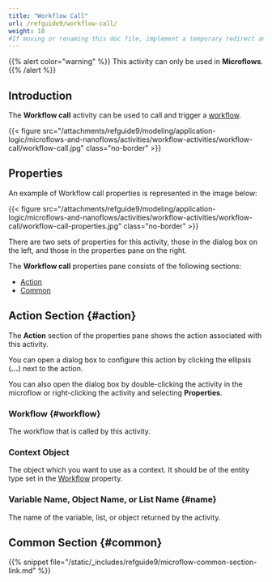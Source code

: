 ```yaml
---
title: "Workflow Call"
url: /refguide9/workflow-call/
weight: 10
#If moving or renaming this doc file, implement a temporary redirect and let the respective team know they should update the URL in the product. See Mapping to Products for more details.
---
```


{{% alert color="warning" %}}
This activity can only be used in **Microflows**.
{{% /alert %}}

## Introduction

The **Workflow call** activity can be used to call and trigger a [workflow](/refguide9/workflows/). 

{{< figure src="/attachments/refguide9/modeling/application-logic/microflows-and-nanoflows/activities/workflow-activities/workflow-call/workflow-call.jpg" class="no-border" >}}

## Properties

An example of Workflow call properties is represented in the image below:

{{< figure src="/attachments/refguide9/modeling/application-logic/microflows-and-nanoflows/activities/workflow-activities/workflow-call/workflow-call-properties.jpg" class="no-border" >}}

There are two sets of properties for this activity, those in the dialog box on the left, and those in the properties pane on the right.

The **Workflow call** properties pane consists of the following sections:

* [Action](#action)
* [Common](#common)

## Action Section {#action}

The **Action** section of the properties pane shows the action associated with this activity.

You can open a dialog box to configure this action by clicking the ellipsis (**…**) next to the action.

You can also open the dialog box by double-clicking the activity in the microflow or right-clicking the activity and selecting **Properties**.

### Workflow {#workflow}

The workflow that is called by this activity. 

### Context Object

The object which you want to use as a context. It should be of the entity type set in the [Workflow](#workflow) property.

### Variable Name, Object Name, or List Name {#name}

The name of the variable, list, or object returned by the activity.

## Common Section {#common}

{{% snippet file="/static/_includes/refguide9/microflow-common-section-link.md" %}}
